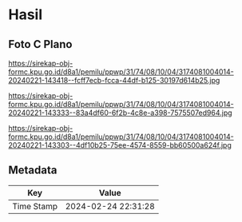# Hasil

## Foto C Plano

https://sirekap-obj-formc.kpu.go.id/d8a1/pemilu/ppwp/31/74/08/10/04/3174081004014-20240221-143418--fcff7ecb-fcca-44df-b125-30197d614b25.jpg

https://sirekap-obj-formc.kpu.go.id/d8a1/pemilu/ppwp/31/74/08/10/04/3174081004014-20240221-143333--83a4df60-6f2b-4c8e-a398-7575507ed964.jpg

https://sirekap-obj-formc.kpu.go.id/d8a1/pemilu/ppwp/31/74/08/10/04/3174081004014-20240221-143303--4df10b25-75ee-4574-8559-bb60500a624f.jpg


## Metadata

| Key        | Value               |
| ---------- | ------------------- |
| Time Stamp | 2024-02-24 22:31:28 |



